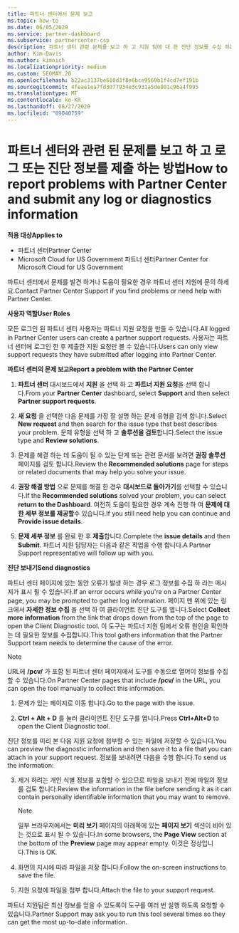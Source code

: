 ```yaml
---
title: 파트너 센터에서 문제 보고
ms.topic: how-to
ms.date: 06/05/2020
ms.service: partner-dashboard
ms.subservice: partnercenter-csp
description: 파트너 센터 관련 문제를 보고 하 고 지원 팀에 대 한 진단 정보를 수집 하는 방법을 설명 합니다.
author: Kim-Davis
ms.author: kimnich
ms.localizationpriority: medium
ms.custom: SEOMAY.20
ms.openlocfilehash: b22ac3137be610d3f8e6bce9569b1f4cd7ef191b
ms.sourcegitcommit: 4feae1ea7fd3077934e3c931a5de801c96a4f995
ms.translationtype: MT
ms.contentlocale: ko-KR
ms.lasthandoff: 08/27/2020
ms.locfileid: "89040759"
---
```

# <a name="how-to-report-problems-with-partner-center-and-submit-any-log-or-diagnostics-information"></a><span data-ttu-id="22d83-103">파트너 센터와 관련 된 문제를 보고 하 고 로그 또는 진단 정보를 제출 하는 방법</span><span class="sxs-lookup"><span data-stu-id="22d83-103">How to report problems with Partner Center and submit any log or diagnostics information</span></span>

<span data-ttu-id="22d83-104">**적용 대상**</span><span class="sxs-lookup"><span data-stu-id="22d83-104">**Applies to**</span></span>

- <span data-ttu-id="22d83-105">파트너 센터</span><span class="sxs-lookup"><span data-stu-id="22d83-105">Partner Center</span></span>
- <span data-ttu-id="22d83-106">Microsoft Cloud for US Government 파트너 센터</span><span class="sxs-lookup"><span data-stu-id="22d83-106">Partner Center for Microsoft Cloud for US Government</span></span>

<span data-ttu-id="22d83-107">파트너 센터에서 문제를 발견 하거나 도움이 필요한 경우 파트너 센터 지원에 문의 하세요.</span><span class="sxs-lookup"><span data-stu-id="22d83-107">Contact Partner Center Support if you find problems or need help with Partner Center.</span></span>

<span data-ttu-id="22d83-108">**사용자 역할**</span><span class="sxs-lookup"><span data-stu-id="22d83-108">**User Roles**</span></span>

<span data-ttu-id="22d83-109">모든 로그인 된 파트너 센터 사용자는 파트너 지원 요청을 만들 수 있습니다.</span><span class="sxs-lookup"><span data-stu-id="22d83-109">All logged in Partner Center users can create a partner support requests.</span></span> <span data-ttu-id="22d83-110">사용자는 파트너 센터에 로그인 한 후 제출한 지원 요청만 볼 수 있습니다.</span><span class="sxs-lookup"><span data-stu-id="22d83-110">Users can only view support requests they have submitted after logging into Partner Center.</span></span>

<span data-ttu-id="22d83-111">**파트너 센터의 문제 보고**</span><span class="sxs-lookup"><span data-stu-id="22d83-111">**Report a problem with the Partner Center**</span></span>

1. <span data-ttu-id="22d83-112">**파트너 센터** 대시보드에서 **지원** 을 선택 하 고 **파트너 지원 요청**을 선택 합니다.</span><span class="sxs-lookup"><span data-stu-id="22d83-112">From your **Partner Center** dashboard, select **Support** and then select **Partner support requests**.</span></span>

2. <span data-ttu-id="22d83-113">**새 요청** 을 선택한 다음 문제를 가장 잘 설명 하는 문제 유형을 검색 합니다.</span><span class="sxs-lookup"><span data-stu-id="22d83-113">Select **New request** and then search for the issue type that best describes your problem.</span></span> <span data-ttu-id="22d83-114">문제 유형을 선택 하 고 **솔루션을 검토**합니다.</span><span class="sxs-lookup"><span data-stu-id="22d83-114">Select the issue type and **Review solutions**.</span></span>

3. <span data-ttu-id="22d83-115">문제를 해결 하는 데 도움이 될 수 있는 단계 또는 관련 문서를 보려면 **권장 솔루션** 페이지를 검토 합니다.</span><span class="sxs-lookup"><span data-stu-id="22d83-115">Review the **Recommended solutions** page for steps or related documents that may help you solve your issue.</span></span>

4. <span data-ttu-id="22d83-116">**권장 해결 방법** 으로 문제를 해결 한 경우 **대시보드로 돌아가기**를 선택할 수 있습니다.</span><span class="sxs-lookup"><span data-stu-id="22d83-116">If the **Recommended solutions** solved your problem, you can select **return to the Dashboard**.</span></span> <span data-ttu-id="22d83-117">여전히 도움이 필요한 경우 계속 진행 하 여 **문제에 대 한 세부 정보를 제공할**수 있습니다.</span><span class="sxs-lookup"><span data-stu-id="22d83-117">If you still need help you can continue and **Provide issue details**.</span></span>

5. <span data-ttu-id="22d83-118">**문제 세부 정보** 를 완료 한 후 **제출**합니다.</span><span class="sxs-lookup"><span data-stu-id="22d83-118">Complete the **issue details** and then **Submit**.</span></span> <span data-ttu-id="22d83-119">파트너 지원 담당자는 다음과 같은 작업을 수행 합니다.</span><span class="sxs-lookup"><span data-stu-id="22d83-119">A Partner Support representative will follow up with you.</span></span>

<span data-ttu-id="22d83-120">**진단 보내기**</span><span class="sxs-lookup"><span data-stu-id="22d83-120">**Send diagnostics**</span></span>

<span data-ttu-id="22d83-121">파트너 센터 페이지에 있는 동안 오류가 발생 하는 경우 로그 정보를 수집 하 라는 메시지가 표시 될 수 있습니다.</span><span class="sxs-lookup"><span data-stu-id="22d83-121">If an error occurs while you're on a Partner Center page, you may be prompted to gather log information.</span></span> <span data-ttu-id="22d83-122">페이지 맨 위에 있는 링크에서 **자세한 정보 수집** 을 선택 하 여 클라이언트 진단 도구를 엽니다.</span><span class="sxs-lookup"><span data-stu-id="22d83-122">Select **Collect more information** from the link that drops down from the top of the page to open the Client Diagnostic tool.</span></span> <span data-ttu-id="22d83-123">이 도구는 파트너 지원 팀에서 오류 원인을 확인하는 데 필요한 정보를 수집합니다.</span><span class="sxs-lookup"><span data-stu-id="22d83-123">This tool gathers information that the Partner Support team needs to determine the cause of the error.</span></span> 

>[!NOTE]
><span data-ttu-id="22d83-124">URL에 **/pcv/** 가 포함 된 파트너 센터 페이지에서 도구를 수동으로 열어이 정보를 수집할 수 있습니다.</span><span class="sxs-lookup"><span data-stu-id="22d83-124">On Partner Center pages that include **/pcv/** in the URL, you can open the tool manually to collect this information.</span></span>

1. <span data-ttu-id="22d83-125">문제가 있는 페이지로 이동 합니다.</span><span class="sxs-lookup"><span data-stu-id="22d83-125">Go to the page with the issue.</span></span>

2. <span data-ttu-id="22d83-126">**Ctrl + Alt + D** 를 눌러 클라이언트 진단 도구를 엽니다.</span><span class="sxs-lookup"><span data-stu-id="22d83-126">Press **Ctrl+Alt+D** to open the Client Diagnostic tool.</span></span>

<span data-ttu-id="22d83-127">진단 정보를 미리 본 다음 지원 요청에 첨부할 수 있는 파일에 저장할 수 있습니다.</span><span class="sxs-lookup"><span data-stu-id="22d83-127">You can preview the diagnostic information and then save it to a file that you can attach in your support request.</span></span> <span data-ttu-id="22d83-128">정보를 보내려면 다음을 수행 합니다.</span><span class="sxs-lookup"><span data-stu-id="22d83-128">To send us the information:</span></span>

3. <span data-ttu-id="22d83-129">제거 하려는 개인 식별 정보를 포함할 수 있으므로 파일을 보내기 전에 파일의 정보를 검토 합니다.</span><span class="sxs-lookup"><span data-stu-id="22d83-129">Review the information in the file before sending it as it can contain personally identifiable information that you may want to remove.</span></span> 

    >[!NOTE]
    ><span data-ttu-id="22d83-130">일부 브라우저에서는 **미리 보기** 페이지의 아래쪽에 있는 **페이지 보기** 섹션이 비어 있는 것으로 표시 될 수 있습니다.</span><span class="sxs-lookup"><span data-stu-id="22d83-130">In some browsers, the **Page View** section at the bottom of the **Preview** page may appear empty.</span></span> <span data-ttu-id="22d83-131">이것은 정상입니다.</span><span class="sxs-lookup"><span data-stu-id="22d83-131">This is OK.</span></span>

4. <span data-ttu-id="22d83-132">화면의 지시에 따라 파일을 저장 합니다.</span><span class="sxs-lookup"><span data-stu-id="22d83-132">Follow the on-screen instructions to save the file.</span></span>

5. <span data-ttu-id="22d83-133">지원 요청에 파일을 첨부 합니다.</span><span class="sxs-lookup"><span data-stu-id="22d83-133">Attach the file to your support request.</span></span>

<span data-ttu-id="22d83-134">파트너 지원팀은 최신 정보를 얻을 수 있도록이 도구를 여러 번 실행 하도록 요청할 수 있습니다.</span><span class="sxs-lookup"><span data-stu-id="22d83-134">Partner Support may ask you to run this tool several times so they can get the most up-to-date information.</span></span>

